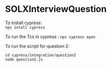 # SOLXInterviewQuestion
To install cypress:  
`npx intall cypress`

To run the Tcs in cypress :
`npx cypress open`

To run the script for question 2:

`cd cypress/integration/question2`  
`node question2.js `
